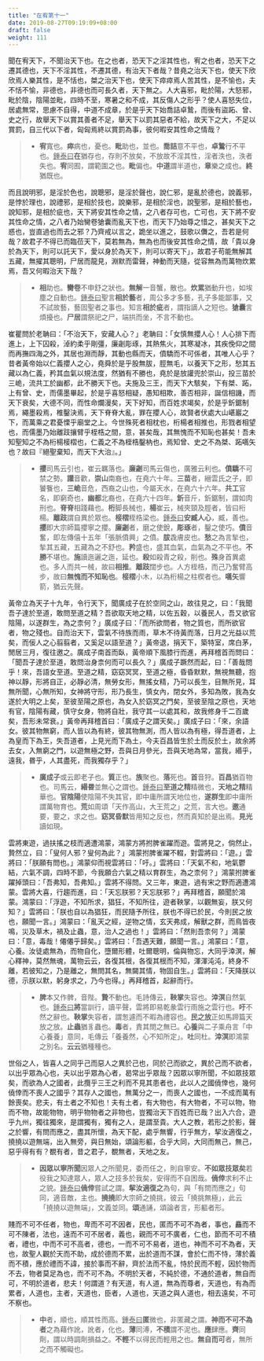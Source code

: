 ```yaml
---
title: "在宥第十一"
date: 2019-08-27T09:19:09+08:00
draft: false
weight: 111
---
```




聞在宥天下，不聞治天下也。在之也者，恐天下之淫其性也，宥之也者，恐天下之遷其德也，天下不淫其性，不遷其德，有治天下者哉？昔堯之治天下也，使天下欣欣焉人樂其性，是不恬也，桀之治天下也，使天下瘁瘁焉人苦其性，是不愉也，夫不恬不愉，非德也，非德也而可長久者，天下無之。人大喜邪，毗於陽，大怒邪，毗於陰，陰陽並毗，四時不至，寒暑之和不成，其反傷人之形乎？使人喜怒失位，居處無常，思慮不自得，中道不成章，於是乎天下始喬詰卓鷙，而後有盜跖、曾、史之行，故舉天下以賞其善者不足，舉天下以罰其惡者不給，故天下之大，不足以賞罰，自三代以下者，匈匈焉終以賞罰為事，彼何暇安其性命之情哉？

> - **宥**寬也。**瘁**病也，憂也。**毗**助也，並也。**喬詰**意不平也，**卓鷙**行不平也。<u>鍾泰曰</u>**在**猶存也，存則不放矣，不放故不淫其性，淫者泆也，泆者失也。**宥**同囿，謂範圍之也。**毗**偏也。**中道**謂半道也，**章**樂之成也。**終**猶既也。


而且說明邪，是淫於色也，說聰邪，是淫於聲也，說仁邪，是亂於德也，說義邪，是悖於理也，說禮邪，是相於技也，說樂邪，是相於淫也，說聖邪，是相於藝也，說知邪，是相於疵也，天下將安其性命之情，之八者存可也，亡可也，天下將不安其性命之情，之八者乃始臠卷獊囊而亂天下也，而天下乃始尊之惜之，甚矣天下之惑也，豈直過也而去之邪？乃齊戒以言之，跪坐以進之，鼓歌以儛之，吾若是何哉？故君子不得已而臨莅天下，莫若無為，無為也而後安其性命之情，故「貴以身於為天下，則可以託天下，愛以身於為天下，則可以寄天下」，故君子苟能無解其五藏，無擢其聰明，尸居而龍見，淵默而雷聲，神動而天隨，從容無為而萬物炊累焉，吾又何暇治天下哉？

> - **相**助也。**臠卷**不申舒之狀也。**無解**一音蟹，散也。**炊累**猶動升也，如埃塵之自動也。<u>鍾泰曰</u>聖言**相於藝**者，周公多才多藝，孔子多能鄙事，又不試故藝，藝固聖者之事也。知言**相於疵**者，謂指謫人之短也。**獊囊**言煩擾也。**尸居**謂祭祀之尸，端拱而坐，不言不動也。


崔瞿問於老聃曰：「不治天下，安藏人心？」老聃曰：「女慎無攖人心！人心排下而進上，上下囚殺，淖約柔乎剛彊，廉劌彫琢，其熱焦火，其寒凝冰，其疾俛仰之間而再撫四海之外，其居也淵而靜，其動也縣而天，僨驕而不可係者，其唯人心乎？昔者黃帝始以仁義攖人之心，堯舜於是乎股無胈，脛無毛，以養天下之形，愁其五藏以為仁義，矜其血氣以規法度，然猶有不勝也，堯於是放讙兜於崇山，投三苗於三峗，流共工於幽都，此不勝天下也。夫施及三王，而天下大駭矣，下有桀、跖，上有曾、史，而儒墨畢起，於是乎喜怒相疑，愚知相欺，善否相非，誕信相譏，而天下衰矣，大德不同，而性命爛漫矣，天下好知，而百姓求竭矣，於是乎釿鋸制焉，繩墨殺焉，椎鑿決焉，天下脊脊大亂，罪在攖人心，故賢者伏處大山嵁巖之下，而萬乘之君憂慄乎廟堂之上。今世殊死者相枕也，桁楊者相推也，形戮者相望也，而儒墨乃始離跂攘臂乎桎梏之間，意，甚矣哉，其無愧而不知恥也甚矣！吾未知聖知之不為桁楊椄槢也，仁義之不為桎梏鑿枘也，焉知曾、史之不為桀、跖嚆矢也？故曰『絕聖棄知，而天下大治』。」

> - **攖**司馬云引也，崔云羈落也。**廉劌**司馬云傷也，廣雅云利也。**僨驕**不可禁之勢。**讙**音歡，**崇山**南裔也，在堯六十年。**三苗**者，縉雲氏之子，即饕餮也，**三峗**音危，西裔之山也，今屬天水，在堯六十六年。**共工**官名，即窮奇也，**幽都**北裔也，在堯六十四年。**釿**音斤，釿鋸制，謂如肉刑也。**脊脊**相踐藉也。**桁**脚長械也，**楊**崔云，械夾頸及脛者，皆曰桁楊。**離跂**謂自異於眾也。**椄槢**桎梏梁也。<u>鍾泰曰</u>**安臧人心**，臧，善也。**攖**即大宗師篇攖寧之攖。**廉劌**者，磨之使銳，**彫琢**者，鑿之使巧。**僨**音奮，即左傳僖十五年「張脈僨興」之僨。**胈**毳膚皮也。**愁**之為言揫也，揫其五藏，五藏為之不舒也。**矜**盛也，盛其血氣，血氣為之不平也。**不勝**不堪也。**施**讀迤邐之迤，延也。**殺**如殺青之殺，削也。**殊**身首異處也。多人而共一械，故曰**相推**。**離跂**闊步也。人方桎梏，而己乃奮臂高步，故曰**無愧而不知恥也**。**椄槢**小木，以為桁楊之柱楔者也。**嚆矢**響箭，猶云先聲。


黃帝立為天子十九年，令行天下，聞廣成子在於空同之山，故往見之，曰：「我聞吾子達於至道，敢問至道之精？吾欲取天地之精，以佐五穀，以養民人，吾又欲官陰陽，以遂群生，為之柰何？」廣成子曰：「而所欲問者，物之質也，而所欲官者，物之殘也。自而治天下，雲氣不待族而雨，草木不待黃而落，日月之光益以荒矣，而佞人之心翦翦者，又奚足以語至道？」黃帝退，捐天下，築特室，席白茅，閒居三月，復往邀之。廣成子南首而臥，黃帝順下風膝行而進，再拜稽首而問曰：「聞吾子達於至道，敢問治身柰何而可以長久？」廣成子蹶然而起，曰：「善哉問乎！來，吾語女至道。至道之精，窈窈冥冥，至道之極，昏昏默默，無視無聽，抱神以靜，形將自正，必靜必清，無勞女形，無搖女精，乃可以長生，目無所見，耳無所聞，心無所知，女神將守形，形乃長生，慎女內，閉女外，多知為敗，我為女遂於大明之上矣，至彼至陽之原也，為女入於窈冥之門矣，至彼至陰之原也，天地有官，陰陽有藏，慎守女身，物將自壯，我守其一以處其和，故我修身千二百歲矣，吾形未常衰。」黃帝再拜稽首曰：「廣成子之謂天矣。」廣成子曰：「來，余語女。彼其物無窮，而人皆以為有終，彼其物無測，而人皆以為有極，得吾道者，上為皇而下為王，失吾道者，上見光而下為土，今夫百昌皆生於土而反於土，故余將去女，入無窮之門，以遊無極之野，吾與日月參光，吾與天地為常，當我，緡乎，遠我，昬乎，人其盡死，而我獨存乎？」

> - **廣成子**或云即老子也。**質**正也。**族**聚也。**落**死也。**首**音狩。**百昌**猶百物也。司馬云，**緡昬**並無心之謂也。<u>鍾泰曰</u>**至道之精**精微也，**天地之精**精華也。**官陰陽**使陰陽不失其官，即中庸所謂天地位也，**遂群生**即中庸所謂萬物育也。**荒**如周頌「天作高山，大王荒之」之荒，言大也。**邀**通要，要之，求之也。**窈冥昏默**皆用知之反也，然而真知於是出焉。**見光**讀如現。


雲將東遊，過扶搖之枝而適遭鴻蒙，鴻蒙方將拊脾雀躍而遊。雲將見之，倘然止，贄然立，曰：「叟何人邪？叟何為此？」鴻蒙拊脾雀躍不輟，對雲將曰：「遊。」雲將曰：「朕願有問也。」鴻蒙仰而視雲將曰：「吁。」雲將曰：「天氣不和，地氣鬱結，六氣不調，四時不節，今我願合六氣之精以育群生，為之柰何？」鴻蒙拊脾雀躍掉頭曰：「吾弗知，吾弗知。」雲將不得問。又三年，東遊，過有宋之野而適遭鴻蒙。雲將大喜，行趨而進，曰：「天忘朕邪？天忘朕邪？」再拜稽首，願聞於鴻蒙。鴻蒙曰：「浮遊，不知所求，猖狂，不知所往，遊者鞅掌，以觀無妄，朕又何知？」雲將曰：「朕也自以為猖狂，而民隨予所往，朕也不得已於民，今則民之放也，願聞一言。」鴻蒙曰：「亂天之經，逆物之情，玄天弗成，解獸之群，而鳥皆夜鳴，災及草木，禍及止蟲，意，治人之過也！」雲將曰：「然則吾柰何？」鴻蒙曰：「意，毒哉！僊僊乎歸矣。」雲將曰：「吾遇天難，願聞一言。」鴻蒙曰：「意，心養。汝徒處無為，而物自化，墮爾形體，吐爾聰明，倫與物忘，大同乎涬溟，解心釋神，莫然無魂，萬物云云，各復其根，各復其根而不知，渾渾沌沌，終身不離，若彼知之，乃是離之，無問其名，無闚其情，物固自生。」雲將曰：「天降朕以德，示朕以默，躬身求之，乃今也得。」再拜稽首，起辭而行。

> - **脾**本又作髀，音陛。**贄**不動也。毛詩傳云，**鞅掌**失容也。**涬溟**自然氣也。<u>鍾泰曰</u>**將**當訓行，讀平聲，雲將即易乾彖雲行雨施之雲行也。**吁**不然之辭也。**鞅掌**失容者，謂怱遽而不暇為禮容也。**民之放**正如馬蹄篇天放之放。**止蟲**猶豸蟲也。**毒**者，責其問之無已。**心養**與二子乘舟言「中心養養」意同，毛傳云「養養然，心不知所定」。**吐**同杜。**涬溟**即鴻蒙之別名。**云云**猶種種也。


世俗之人，皆喜人之同乎己而惡人之異於己也，同於己而欲之，異於己而不欲者，以出乎眾為心也，夫以出乎眾為心者，曷常出乎眾哉？因眾以寧所聞，不如眾技眾矣，而欲為人之國者，此攬乎三王之利而不見其患者也，此以人之國僥倖也，幾何僥倖而不喪人之國乎？其存人之國也，無萬分之一，而喪人之國也，一不成而萬有餘喪矣。悲夫，有土者之不知也！夫有土者，有大物也，有大物者，不可以物，物而不物，故能物物，明乎物物者之非物也，豈獨治天下百姓而已哉？出入六合，遊乎九州，獨往獨來，是謂獨有，獨有之人，是謂至貴。大人之教，若形之於影，聲之於響，有問而應之，盡其所懷，為天下配，處乎無響，行乎無方，挈汝適復之，撓撓以遊無端，出入無旁，與日無始，頌論形軀，合乎大同，大同而無己，無己，惡乎得有有？覩有者，昔之君子，覩無者，天地之友。

> - **因眾以寧所聞**因眾人之所聞見，委而任之，則自寧安。**不如眾技眾矣**若役我之知達眾人，眾人之技多於我矣，安得而不自困哉。**僥倖**求利不止之貌。<u>鍾泰曰</u>**僥倖**嘗試之謂。**挈汝適復之**為句，與「有問而應之」句同，適音敵，主也。**撓撓**即大宗師之撓挑，彼云「撓挑無極」，此云「撓撓以遊無端」，文義並同。**頌**通誦，頌論者言，形軀者形。


賤而不可不任者，物也，卑而不可不因者，民也，匿而不可不為者，事也，麤而不可不陳者，法也，遠而不可不居者，義也，親而不可不廣者，仁也，節而不可不積者，禮也，中而不可不高者，德也，一而不可不易者，道也，神而不可不為者，天也，故聖人觀於天而不助，成於德而不累，出於道而不謀，會於仁而不恃，薄於義而不積，應於禮而不諱，接於事而不辭，齊於法而不亂，恃於民而不輕，因於物而不去，物者莫足為也，而不可不為。不明於天者，不純於德，不通於道者，無自而可，不明於道者，悲夫！何謂道？有天道，有人道，無為而尊者，天道也，有為而累者，人道也，主者，天道也，臣者，人道也，天道之與人道也，相去遠矣，不可不察也。

> - **中**者，順也，順其性而高。<u>鍾泰曰</u>**匿**微也，非匿藏之謂。**神而不可不為者**之為藉作訛，訛者，化也。**薄**同溥，**不積**謂不泥也。**應**肆應。**齊**同劑，謂以時調劑損益之。**不輕**不以得民而輕用之也。**無自而可**者，無所之而不觸礙也。
